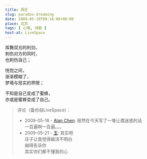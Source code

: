 ```yaml
---
title: 周庄
slug: paradox-dreaming
date: 2009-05-18T08:16:00+08:00
place: 北京
tags: [ 心情, 诗歌 ]
host-at: LiveSpace
---
```

挥舞双刃的利剑，<br>
刺伤对方的同时，<br>
也刺伤自己；<br>

恍惚之间，<br>
渐渐模糊了，<br>
梦境与现实的界限；<br>

不知是自己变成了蜜蜂，<br>
亦或是蜜蜂变成了自己。<br>

> 评论（备份自LiveSpace）：
> 
> * 2009-05-18 - [Alan Chen](http://cid-bc50ca5b7024dc31.profile.live.com/): 居然在今天写了一堆让偶迷惑的话<br>一百遍啊一百遍。。。
> * 2009-05-21 - [玉](http://cid-f5044b5858cf12f9.profile.live.com/): 其实吧<br>庄子让我觉得越活不明白<br>越得告诉你<br>其实你们都不懂我的心
